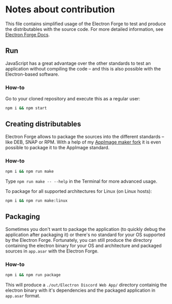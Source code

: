 # Notes about contribution
This file contains simplified usage of the Electron Forge to test and produce the distributables with the source code. For more detailed information, see [Electron Forge Docs](https://www.electronforge.io/).

## Run
JavaScript has a great advantage over the other standards to test an application without compiling the code – and this is also possible with the Electron-based software.
 
### How-to
Go to your cloned repository and execute this as a regular user:
```sh
npm i && npm start
```

## Creating distributables
Electron Forge allows to package the sources into the different standards – like DEB, SNAP or RPM.
With a help of my [AppImage maker fork](https://github.com/SpacingBat3/electron-forge-maker-appimage) it is even possible to package it to the AppImage standard.

### How-to
```sh
npm i && npm run make
```
Type `npm run make -- --help` in the Terminal for more advanced usage.

To package for all supported architectures for Linux (on Linux hosts):
```sh
npm i && npm run make:linux
```

## Packaging
Sometimes you don't want to package the application (to quickly debug the application after packaging it) or there's no standard for your OS supported by the Electron Forge. Fortunately, you can still produce the directory containing the electron binary for your OS and architecture and packaged sources in `app.asar` with the Electron Forge.

### How-to
```sh
npm i && npm run package
```
This will produce a `./out/Electron Discord Web App/` directory containig the electron binary with it's dependencies and the packaged application in `app.asar` format.
